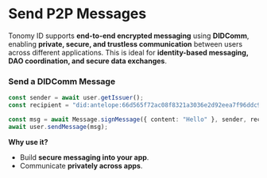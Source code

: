 # Send P2P Messages

Tonomy ID supports **end-to-end encrypted messaging** using **DIDComm**, enabling **private, secure, and trustless communication** between users across different applications. This is ideal for **identity-based messaging, DAO coordination, and secure data exchanges**.

### Send a DIDComm Message

```typescript
const sender = await user.getIssuer();
const recipient = "did:antelope:66d565f72ac08f8321a3036e2d92eea7f96ddc90599bdbfc2d025d810c74c248:p32cba4hkut12#acsk3ht2ss32"

const msg = await Message.signMessage({ content: "Hello" }, sender, recipient);
await user.sendMessage(msg);
```

**Why use it?**

* Build **secure messaging into your app**.
* Communicate **privately across apps**.
